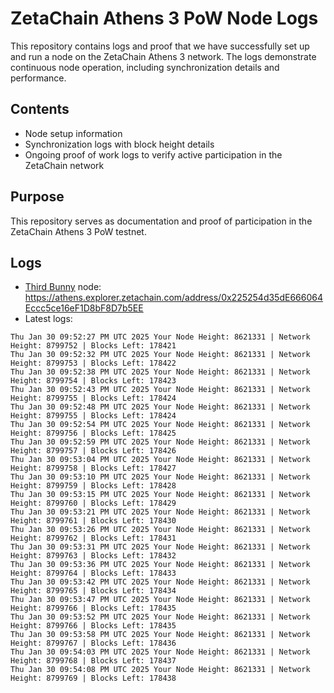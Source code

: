 # ZetaChain Athens 3 PoW Node Logs
This repository contains logs and proof that we have successfully set up and run a node on the ZetaChain Athens 3 network. The logs demonstrate continuous node operation, including synchronization details and performance.

## Contents
- Node setup information
- Synchronization logs with block height details
- Ongoing proof of work logs to verify active participation in the ZetaChain network

## Purpose
This repository serves as documentation and proof of participation in the ZetaChain Athens 3 PoW testnet.

## Logs

- [Third Bunny](https://thirdbunny.xyz/) node: https://athens.explorer.zetachain.com/address/0x225254d35dE666064Eccc5ce16eF1D8bF8D7b5EE
- Latest logs:
```
Thu Jan 30 09:52:27 PM UTC 2025 Your Node Height: 8621331 | Network Height: 8799752 | Blocks Left: 178421
Thu Jan 30 09:52:32 PM UTC 2025 Your Node Height: 8621331 | Network Height: 8799753 | Blocks Left: 178422
Thu Jan 30 09:52:38 PM UTC 2025 Your Node Height: 8621331 | Network Height: 8799754 | Blocks Left: 178423
Thu Jan 30 09:52:43 PM UTC 2025 Your Node Height: 8621331 | Network Height: 8799755 | Blocks Left: 178424
Thu Jan 30 09:52:48 PM UTC 2025 Your Node Height: 8621331 | Network Height: 8799755 | Blocks Left: 178424
Thu Jan 30 09:52:54 PM UTC 2025 Your Node Height: 8621331 | Network Height: 8799756 | Blocks Left: 178425
Thu Jan 30 09:52:59 PM UTC 2025 Your Node Height: 8621331 | Network Height: 8799757 | Blocks Left: 178426
Thu Jan 30 09:53:04 PM UTC 2025 Your Node Height: 8621331 | Network Height: 8799758 | Blocks Left: 178427
Thu Jan 30 09:53:10 PM UTC 2025 Your Node Height: 8621331 | Network Height: 8799759 | Blocks Left: 178428
Thu Jan 30 09:53:15 PM UTC 2025 Your Node Height: 8621331 | Network Height: 8799760 | Blocks Left: 178429
Thu Jan 30 09:53:21 PM UTC 2025 Your Node Height: 8621331 | Network Height: 8799761 | Blocks Left: 178430
Thu Jan 30 09:53:26 PM UTC 2025 Your Node Height: 8621331 | Network Height: 8799762 | Blocks Left: 178431
Thu Jan 30 09:53:31 PM UTC 2025 Your Node Height: 8621331 | Network Height: 8799763 | Blocks Left: 178432
Thu Jan 30 09:53:36 PM UTC 2025 Your Node Height: 8621331 | Network Height: 8799764 | Blocks Left: 178433
Thu Jan 30 09:53:42 PM UTC 2025 Your Node Height: 8621331 | Network Height: 8799765 | Blocks Left: 178434
Thu Jan 30 09:53:47 PM UTC 2025 Your Node Height: 8621331 | Network Height: 8799766 | Blocks Left: 178435
Thu Jan 30 09:53:52 PM UTC 2025 Your Node Height: 8621331 | Network Height: 8799766 | Blocks Left: 178435
Thu Jan 30 09:53:58 PM UTC 2025 Your Node Height: 8621331 | Network Height: 8799767 | Blocks Left: 178436
Thu Jan 30 09:54:03 PM UTC 2025 Your Node Height: 8621331 | Network Height: 8799768 | Blocks Left: 178437
Thu Jan 30 09:54:08 PM UTC 2025 Your Node Height: 8621331 | Network Height: 8799769 | Blocks Left: 178438
```
